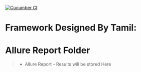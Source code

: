 


[![Cucumber CI](https://github.com/Damm999/CucumberBDD/actions/workflows/CI.yml/badge.svg)](https://github.com/Damm999/CucumberBDD/actions/workflows/CI.yml)

# Framework Designed By Tamil: 

# Allure Report Folder
> * Allure Report - Results will be stored Here

